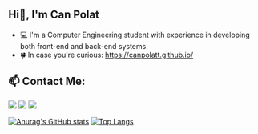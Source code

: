 ## Hi👋, I'm Can Polat

- 💻 I'm a Computer Engineering student with experience in developing both front-end and back-end systems.
- 🍀 In case you're curious: https://canpolatt.github.io/

## :mailbox: Contact Me:

[<img src="https://user-images.githubusercontent.com/61492486/120072810-3dda1400-c09e-11eb-9d39-513ab6262887.png"/>](mailto:can.polatt@yahoo.com)
[<img target="_blank" src="https://cdn4.iconfinder.com/data/icons/colorful-guache-social-media-logos-1/159/social-media_linkedin-64.png"/>](https://www.linkedin.com/in/can-polatt/)
[<img target="_blank" src="https://cdn2.iconfinder.com/data/icons/colorful-guache-social-media-logos-1/155/social-media_twitter-64.png"/>](https://twitter.com/cnpolattt)

[![Anurag's GitHub stats](https://github-readme-stats.vercel.app/api?username=canpolatt)](https://github.com/anuraghazra/github-readme-stats)
[![Top Langs](https://github-readme-stats.vercel.app/api/top-langs/?username=canpolatt)](https://github.com/anuraghazra/github-readme-stats)



